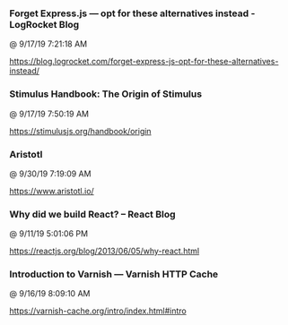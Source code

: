 ﻿

### Forget Express.js — opt for these alternatives instead - LogRocket Blog
@ 9/17/19 7:21:18 AM

https://blog.logrocket.com/forget-express-js-opt-for-these-alternatives-instead/



### Stimulus Handbook: The Origin of Stimulus
@ 9/17/19 7:50:19 AM

https://stimulusjs.org/handbook/origin




### Aristotl
@ 9/30/19 7:19:09 AM

https://www.aristotl.io/




### Why did we build React? – React Blog
@ 9/11/19 5:01:06 PM

https://reactjs.org/blog/2013/06/05/why-react.html




### Introduction to Varnish — Varnish HTTP Cache
@ 9/16/19 8:09:10 AM

https://varnish-cache.org/intro/index.html#intro


